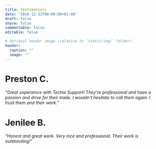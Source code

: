 ```yaml
---
title: Testimonials
date: "2019-12-31T00:00:00+01:00"
draft: false
share: false
commentable: false
editable: false

# Optional header image (relative to `static/img/` folder).
header:
  caption: ""
  image: ""
---
```


# Preston C.

*"Great experience with Techie Support!  They're professional and have a passion and drive for their trade.  I wouldn't hesitate to call them again.  I trust them and their work."*

# Jenilee B.

*"Honest and great work.  Very nice and professional.  Their work is outstanding!"*